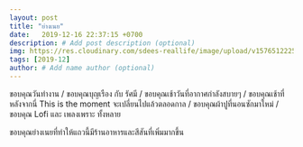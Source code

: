 ```yaml
---
layout: post
title: "ย่างเนย"
date:   2019-12-16 22:37:15 +0700
description: # Add post description (optional)
img: https://res.cloudinary.com/sdees-reallife/image/upload/v1576512225/IMG_20191216_183853.jpg # Add image post (optional)
tags: [2019-12]
author: # Add name author (optional)
---
```

ขอบคุณวันทำงาน / ขอบคุณบุญเรือง กับ รัศมี / ขอบคุณเช้าวันที่อากาศกำลังสบายๆ / ขอบคุณเช้าที่หลังจากนี่ This is the moment จะเปลี่ยนไปแล้วตลอดกาล / ขอบคุณผ้าปูที่นอนซักมาใหม่ / ขอบคุณ Lofi และ เพลงเพราะ ทั้งหลาย

<i class="fa fa-child" style="color:plum"></i>

ขอบคุณย่างเนยที่ทำให้แถวนี้มีร้านอาหารและสีสันที่เพิ่มมากขึ้น
